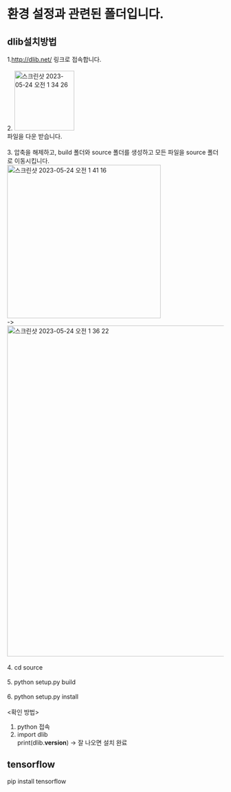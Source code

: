 # 환경 설정과 관련된 폴더입니다. 

## dlib설치방법
1.http://dlib.net/ 링크로 접속합니다.
<br/><br/>
2. <img width="139" alt="스크린샷 2023-05-24 오전 1 34 26" src="https://github.com/kookmin-sw/capstone-2023-31/assets/66404477/e1df570e-b541-46ff-af9f-3b4b8dedcca8"><br>
파일을 다운 받습니다.<br/><br/>
3. 압축을 해제하고, build 폴더와 source 폴더를 생성하고
모든 파일을 source 폴더로 이동시킵니다. <br>
<img width="357" alt="스크린샷 2023-05-24 오전 1 41 16" src="https://github.com/kookmin-sw/capstone-2023-31/assets/66404477/213075dc-9310-483a-a895-942b1cc7250d"> <br> -> <br>
<img width="770" alt="스크린샷 2023-05-24 오전 1 36 22" src="https://github.com/kookmin-sw/capstone-2023-31/assets/66404477/f1a1bb36-90b6-488e-b8e8-cd48319138f8">
<br><br/>
4. cd source<br/><br/>
5. python setup.py build<br/><br/>
6. python setup.py install<br/><br/>
<확인 방법><br>
1. python 접속<br/>
2. import dlib<br/>
print(dlib.__version__)  -> 잘 나오면 설치 완료


## tensorflow

  pip install tensorflow
  
  
